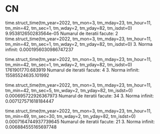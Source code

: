 # CN

time.struct_time(tm_year=2022, tm_mon=3, tm_mday=23, tm_hour=11, tm_min=42, tm_sec=1, tm_wday=2, tm_yday=82, tm_isdst=0)
9.953812650283564e-05
Numarul de iteratii facute:  2
time.struct_time(tm_year=2022, tm_mon=3, tm_mday=23, tm_hour=11, tm_min=42, tm_sec=1, tm_wday=2, tm_yday=82, tm_isdst=0)
3. Norma infinit: 0.0001956030986747237






time.struct_time(tm_year=2022, tm_mon=3, tm_mday=23, tm_hour=11, tm_min=42, tm_sec=1, tm_wday=2, tm_yday=82, tm_isdst=0)
1761901770.683919
Numarul de iteratii facute:  4
3. Norma infinit: 15585524635.101992






time.struct_time(tm_year=2022, tm_mon=3, tm_mday=23, tm_hour=11, tm_min=42, tm_sec=5, tm_wday=2, tm_yday=82, tm_isdst=0)
0.000695722926367973
Numarul de iteratii facute:  34
3. Norma infinit: 0.007127571618184447






time.struct_time(tm_year=2022, tm_mon=3, tm_mday=23, tm_hour=11, tm_min=49, tm_sec=30, tm_wday=2, tm_yday=82, tm_isdst=0)
0.0007164744937739645
Numarul de iteratii facute:  21
3. Norma infinit: 0.006884555165697748
